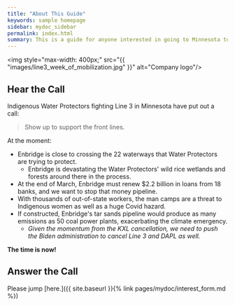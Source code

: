 ```yaml
---
title: "About This Guide"
keywords: sample homepage
sidebar: mydoc_sidebar
permalink: index.html
summary: This is a guide for anyone interested in going to Minnesota to stop line 3.
---
```


<img style="max-width: 400px;" src="{{ "images/line3_week_of_mobilization.jpg" }}" alt="Company logo"/>

## Hear the Call
Indigenous Water Protectors fighting Line 3 in Minnesota have put out a call:

> Show up to support the front lines. 

At the moment:
- Enbridge is close to crossing the 22 waterways that Water Protectors are trying to protect. 
  * Enbridge is devastating the Water Protectors' wild rice wetlands and forests around there in the process.
- At the end of March, Enbridge must renew $2.2 billion in loans from 18 banks, and we want to stop that money pipeline.
- With thousands of out-of-state workers, the man camps are a threat to Indigenous women as well as a huge Covid hazard. 
- If constructed, Enbridge's tar sands pipeline would produce as many emissions as 50 coal power plants, exacerbating the climate emergency. 
  - *Given the momentum from the KXL cancellation, we need to push the Biden administration to cancel Line 3 and DAPL as well.*
    
**The time is now!**
  
## Answer the Call

Please jump [here.]({{ site.baseurl }}{% link pages/mydoc/interest_form.md %})

